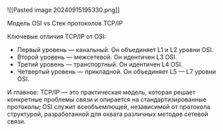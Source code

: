 ![[Pasted image 20240915195330.png]]

Модель OSI vs Стек протоколов TCP/IP

Ключевые отличия TCP/IP от OSI:

- Первый уровень — канальный. Он объединяет L1 и L2 уровни OSI.
- Второй уровень — межсетевой. Он идентичен L3 OSI.
- Третий уровень — транспортный. Он идентичен L4 OSI.
- Четвертый уровень — прикладной. Он объединяет L5 — L7 уровни OSI.

И главное: TCP/IP — это практическая модель, которая решает конкретные проблемы связи и опирается на стандартизированные протоколы; OSI служит всеобъемлющей, независимой от протокола структурой, разработанной для охвата различных методов сетевой связи.